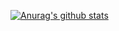 [![Anurag's github stats](https://github-readme-stats.vercel.app/apimasonrware=anuraghazra)](https://github.com/anuraghazra/github-readme-stats)